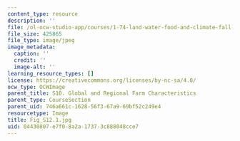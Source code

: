 ```yaml
---
content_type: resource
description: ''
file: /ol-ocw-studio-app/courses/1-74-land-water-food-and-climate-fall-2020/04430807e7f08a2a17373c888048cce7_Fig_S12.1.jpg
file_size: 425865
file_type: image/jpeg
image_metadata:
  caption: ''
  credit: ''
  image-alt: ''
learning_resource_types: []
license: https://creativecommons.org/licenses/by-nc-sa/4.0/
ocw_type: OCWImage
parent_title: S10. Global and Regional Farm Characteristics
parent_type: CourseSection
parent_uid: 746a661c-1628-56f3-67a9-69bf52c249e4
resourcetype: Image
title: Fig_S12.1.jpg
uid: 04430807-e7f0-8a2a-1737-3c888048cce7
---
```

